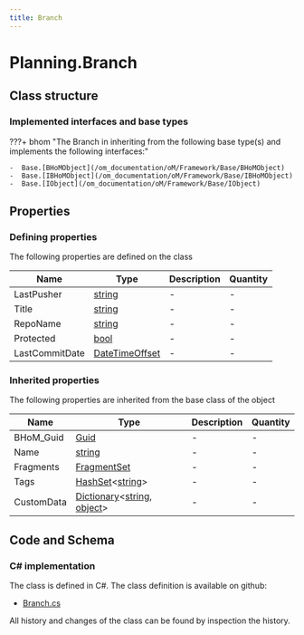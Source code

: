 ```yaml
---
title: Branch
---
```


# Planning.Branch



## Class structure

### Implemented interfaces and base types

???+ bhom "The Branch in inheriting from the following base type(s) and implements the following interfaces:"

    -  Base.[BHoMObject](/om_documentation/oM/Framework/Base/BHoMObject)
    -  Base.[IBHoMObject](/om_documentation/oM/Framework/Base/IBHoMObject)
    -  Base.[IObject](/om_documentation/oM/Framework/Base/IObject)


## Properties



### Defining properties

The following properties are defined on the class

| Name             | Type             | Description      | Quantity         |
|------------------|------------------|------------------|------------------|
| LastPusher | [string](https://learn.microsoft.com/en-us/dotnet/api/System.String?view=netstandard-2.0) | - | - |
| Title | [string](https://learn.microsoft.com/en-us/dotnet/api/System.String?view=netstandard-2.0) | - | - |
| RepoName | [string](https://learn.microsoft.com/en-us/dotnet/api/System.String?view=netstandard-2.0) | - | - |
| Protected | [bool](https://learn.microsoft.com/en-us/dotnet/api/System.Boolean?view=netstandard-2.0) | - | - |
| LastCommitDate | [DateTimeOffset](https://learn.microsoft.com/en-us/dotnet/api/System.DateTimeOffset?view=netstandard-2.0) | - | - |


### Inherited properties
The following properties are inherited from the base class of the object

| Name             | Type             | Description      | Quantity         |
|------------------|------------------|------------------|------------------|
| BHoM_Guid | [Guid](https://learn.microsoft.com/en-us/dotnet/api/System.Guid?view=netstandard-2.0) | - | - |
| Name | [string](https://learn.microsoft.com/en-us/dotnet/api/System.String?view=netstandard-2.0) | - | - |
| Fragments | [FragmentSet](/om_documentation/oM/Framework/Base/FragmentSet) | - | - |
| Tags | [HashSet](https://learn.microsoft.com/en-us/dotnet/api/System.Collections.Generic.HashSet-1?view=netstandard-2.0)&lt;[string](https://learn.microsoft.com/en-us/dotnet/api/System.String?view=netstandard-2.0)&gt; | - | - |
| CustomData | [Dictionary](https://learn.microsoft.com/en-us/dotnet/api/System.Collections.Generic.Dictionary-2?view=netstandard-2.0)&lt;[string](https://learn.microsoft.com/en-us/dotnet/api/System.String?view=netstandard-2.0), [object](https://learn.microsoft.com/en-us/dotnet/api/System.Object?view=netstandard-2.0)&gt; | - | - |


## Code and Schema

### C# implementation

The class is defined in C#. The class definition is available on github:

- [Branch.cs](https://github.com/BHoM/BHoM/blob/develop/Planning_oM/Branch.cs)

All history and changes of the class can be found by inspection the history.
